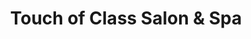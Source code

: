 ---
title: "Touch of Class Salon & Spa"
url: /falls-church/touch-of-class-salon-and-spa/
shop: beauty
---